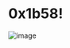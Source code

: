 # 0x1b58!

![image](https://user-images.githubusercontent.com/60473870/168965811-4e61db7d-497e-4301-854d-e232aee9ea9e.png)
